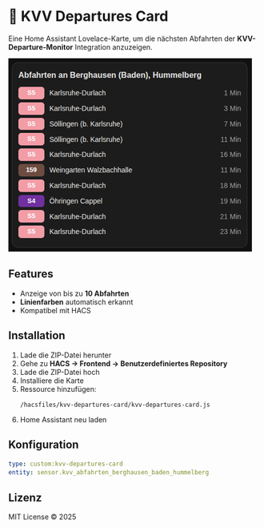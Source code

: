 # 🚋 KVV Departures Card

Eine Home Assistant Lovelace-Karte, um die nächsten Abfahrten der **KVV-Departure-Monitor** Integration anzuzeigen.

![Screenshot](https://github.com/drlaplace/kvv-departures-card/blob/main/images/kvv_departures_card.png)

## Features
- Anzeige von bis zu **10 Abfahrten**
- **Linienfarben** automatisch erkannt
- Kompatibel mit HACS


## Installation
1. Lade die ZIP-Datei herunter
2. Gehe zu **HACS → Frontend → Benutzerdefiniertes Repository**
3. Lade die ZIP-Datei hoch
4. Installiere die Karte
5. Ressource hinzufügen:
   ```
   /hacsfiles/kvv-departures-card/kvv-departures-card.js
   ```
6. Home Assistant neu laden

## Konfiguration
```yaml
type: custom:kvv-departures-card
entity: sensor.kvv_abfahrten_berghausen_baden_hummelberg
```

## Lizenz
MIT License © 2025
